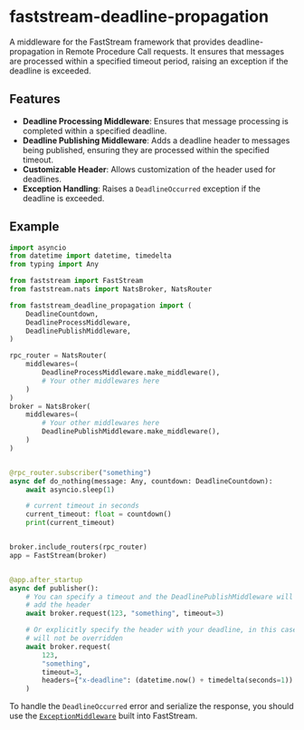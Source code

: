 # faststream-deadline-propagation

A middleware for the FastStream framework that provides deadline-propagation in Remote Procedure
Call requests. It ensures that messages are processed within a specified timeout period, raising
an exception if the deadline is exceeded.

## Features

- **Deadline Processing Middleware**: Ensures that message processing is completed within a 
specified deadline.
- **Deadline Publishing Middleware**: Adds a deadline header to messages being published, 
ensuring they are processed within the specified timeout.
- **Customizable Header**: Allows customization of the header used for deadlines.
- **Exception Handling**: Raises a `DeadlineOccurred` exception if the deadline is exceeded.

## Example

```python
import asyncio
from datetime import datetime, timedelta
from typing import Any

from faststream import FastStream
from faststream.nats import NatsBroker, NatsRouter

from faststream_deadline_propagation import (
    DeadlineCountdown,
    DeadlineProcessMiddleware,
    DeadlinePublishMiddleware,
)

rpc_router = NatsRouter(
    middlewares=(
        DeadlineProcessMiddleware.make_middleware(),
        # Your other middlewares here
    )
)
broker = NatsBroker(
    middlewares=(
        # Your other middlewares here
        DeadlinePublishMiddleware.make_middleware(),
    )
)


@rpc_router.subscriber("something")
async def do_nothing(message: Any, countdown: DeadlineCountdown):
    await asyncio.sleep(1)

    # current timeout in seconds
    current_timeout: float = countdown()
    print(current_timeout)


broker.include_routers(rpc_router)
app = FastStream(broker)


@app.after_startup
async def publisher():
    # You can specify a timeout and the DeadlinePublishMiddleware will automatically
    # add the header
    await broker.request(123, "something", timeout=3)

    # Or explicitly specify the header with your deadline, in this case, the header value
    # will not be overridden
    await broker.request(
        123,
        "something",
        timeout=3,
        headers={"x-deadline": (datetime.now() + timedelta(seconds=1)).isoformat()},
    )
```

To handle the `DeadlineOccurred` error and serialize the response, you should use the 
[`ExceptionMiddleware`](https://faststream.airt.ai/latest/getting-started/middlewares/exception/) 
built into FastStream.
